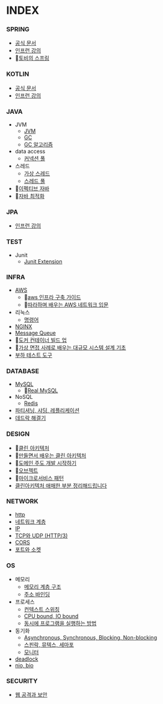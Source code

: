 # INDEX

### SPRING
- [공식 문서](spring/docs/index.md)
- [인프런 강의](spring/lecture/index.md)
- 📗[토비의 스프링](spring/toby-spring/index.md)

### KOTLIN
- [공식 문서](kotlin/docs)
- [인프런 강의](kotlin/lecture/index.md)

### JAVA
- JVM
  - [JVM](java/jvm/jvm.md)
  - [GC](java/jvm/garbage-collector.md)
  - [GC 알고리즘](java/jvm/gc-algorithm.md)
- data access
  - [커넥션 풀](java/data-access/connection-pool.md)
- 스레드
  - [가상 스레드](java/thread/virtual-thread.md)
  - [스레드 풀](java/thread/threadpool.md)
- 📗[이펙티브 자바](java/effective-java/index.md)
- 📗[자바 최적화](java/optimizing-java/index.md)

### JPA
- [인프런 강의](jpa/lecture/index.md)

### TEST
- Junit
  - [Junit Extension](test/junit/junit-extension.md)

### INFRA
- [AWS](infra/aws/index.md)
  - 📗[aws 인프라 구축 가이드](infra/aws/aws-infra-deployment-guide/index.md)
  - 📗[따라하며 배우는 AWS 네트워크 입문](infra/aws/intro-aws-network-to-follow-learn/index.md)
- 리눅스
  - [명령어](infra/linux/command.md)
- [NGINX](infra/nginx/index.md)
- [Message Queue](infra/message-queue/index.md)
- 📗[도커 컨테이너 빌드 업](infra/docker_container_buildup/index.md)
- 📗[가상 면접 사례로 배우는 대규모 시스템 설계 기초](infra/system_design_interview/index.md)
- [부하 테스트 도구](infra/performance-test/performance-test-tools.md)

### DATABASE
- [MySQL](database/mysql/index.md)
  - 📗[Real MySQL](database/mysql/real-my-sql/index.md)
- NoSQL
  - [Redis](database/nosql/redis/index.md)
- [파티셔닝, 샤딩, 레플리케이션](database/distributed-data/partitioning&sharding&replication.md)
- [데드락 해결기](database/deadlock-troubleshooting.md)

### DESIGN
- 📗[클린 아키텍처](design/clean-architecture/index.md)
- 📗[만들면서 배우는 클린 아키텍처](design/clean-architecture-hands-on/index.md)
- 📗[도메인 주도 개발 시작하기](design/domain-driven-design/index.md)
- 📗[오브젝트](design/object/index.md)
- 📗[마이크로서비스 패턴](design/microservice-pattern/index.md)
- [클린아키텍처 애매한 부분 정리해드립니다](design/NHN_FORWARD22_clean_architecture.md)

### NETWORK
- [http](network/http/index.md)
- [네트워크 계층](network/network-layer/osi-7-layer.md)
- [IP](network/ip/ipv4.md)
- [TCP와 UDP (HTTP/3)](network/TCP&UDP&HTTP3.md)
- [CORS](network/CORS.md)
- [포트와 소켓](network/port&socket.md)

### OS
- 메모리
  - [메모리 계층 구조](os/memory/memory_hierarchy.md)
  - [주소 바인딩](os/memory/address-binding.md)
- 프로세스
  - [컨텍스트 스위칭](os/process/context-switching.md)
  - [CPU bound, IO bound](os/process/cpu-bound-io-bound.md)
  - [동시에 프로그램을 실행하는 방법](os/process/multi-process-thread.md)
- 동기화
  - [Asynchronous, Synchronous, Blocking, Non-blocking](os/synchronization/async-sync-bocking-nonblocking.md)
  - [스핀락, 뮤텍스, 세마포](os/synchronization/spinlock-mutex-semaphore.md)
  - [모니터](os/synchronization/monitor.md)
- [deadlock](os/deadlock.md)
- [nio, bio](os/blocking-io&non-blocking-io.md)

### SECURITY
- [웹 공격과 보안](security/web-attack.md)
